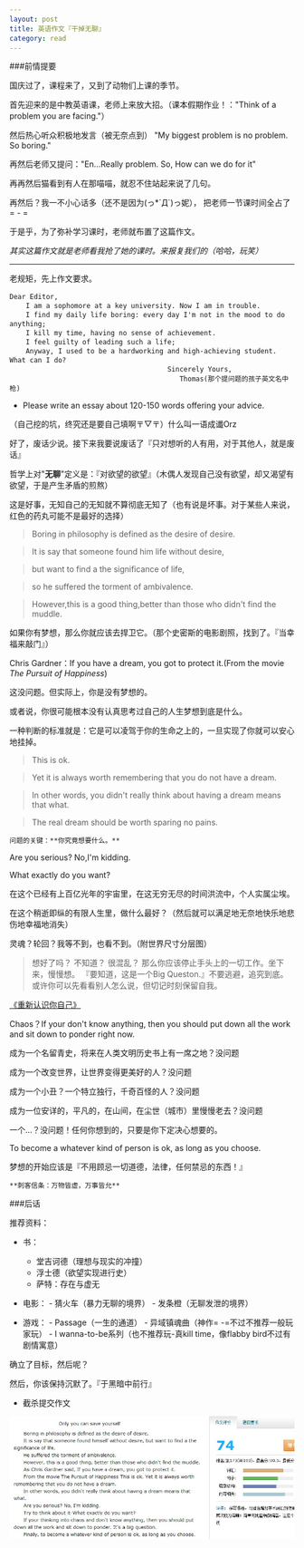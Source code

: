 ```yaml
---
layout: post
title: 英语作文『干掉无聊』
category: read
---
```


###前情提要

 国庆过了，课程来了，又到了动物们上课的季节。
 
 首先迎来的是中教英语课，老师上来放大招。（课本假期作业！："Think of a problem you are facing."）
 
 然后热心听众积极地发言（被无奈点到） "My biggest problem is no problem. So boring."
 
 再然后老师又提问："En...Really problem. So, How can we do for it"
 
 再再然后猫看到有人在那喵喵，就忍不住站起来说了几句。
 
 再然后？我一不小心话多（还不是因为(っ*´Д`)っ妮）， 把老师一节课时间全占了= - =

 于是乎，为了弥补学习课时，老师就布置了这篇作文。
 
 *其实这篇作文就是老师看我抢了她的课时。来报复我们的（哈哈，玩笑）*
 
---

老规矩，先上作文要求。

```
Dear Editor,
    I am a sophomore at a key university. Now I am in trouble. 
    I find my daily life boring: every day I'm not in the mood to do anything;
    I kill my time, having no sense of achievement. 
    I feel guilty of leading such a life;
    Anyway, I used to be a hardworking and high-achieving student. What can I do?
                                       Sincerely Yours,
                                          Thomas(那个提问题的孩子英文名中枪)
```
                           
- Please write an essay about 120-150 words offering your advice. 

（自己挖的坑，终究还是要自己填啊〒▽〒）什么叫一语成谶Orz

好了，废话少说。接下来我要说废话了『只对想听的人有用，对于其他人，就是废话』

哲学上对"**无聊**"定义是：『对欲望的欲望』（木偶人发现自己没有欲望，却又渴望有欲望，于是产生矛盾的煎熬）

这是好事，无知自己的无知就不算彻底无知了（也有说是坏事。对于某些人来说，红色的药丸可能不是最好的选择）

> Boring in philosophy is defined as the desire of desire.

> It is say that someone found him life without desire,

> but want to find a the significance of life,

> so he suffered the torment of ambivalence.

> However,this is a good thing,better than those who didn't find the muddle.

如果你有梦想，那么你就应该去捍卫它。（那个史密斯的电影剧照，找到了。『当幸福来敲门』）

Chris Gardner：If you have a dream, you got to protect it.(From the movie *The Pursuit of Happiness*)

这没问题。但实际上，你是没有梦想的。

或者说，你很可能根本没有认真思考过自己的人生梦想到底是什么。

一种判断的标准就是：它是可以凌驾于你的生命之上的，一旦实现了你就可以安心地挂掉。

>This is ok. 

>Yet it is always worth remembering that you do not have a dream. 

>In other words, you didn't really think about having a dream means that what.

>The real dream should be worth sparing no pains.

`问题的关键：**你究竟想要什么。**`

Are you serious? No,I'm kidding.

What exactly do you want?

在这个已经有上百亿光年的宇宙里，在这无穷无尽的时间洪流中，个人实属尘埃。

在这个稍逝即纵的有限人生里，做什么最好？（然后就可以满足地无奈地快乐地悲伤地幸福地消失）

灵魂？轮回？我等不到，也看不到。（附世界尺寸分层图）

> 想好了吗？
> 不知道？ 很混乱？
> 那么你应该停止手头上的一切工作。坐下来，慢慢想。
>『要知道，这是一个Big Queston.』不要逃避，追究到底。
> 或许你可以先看看别人怎么说，但切记时刻保留自我。

[《重新认识你自己》](http://book.douban.com/subject/1005193/)

Chaos？If your don't know anything, then you should put down all the work and sit down to ponder right now.

成为一个名留青史，将来在人类文明历史书上有一席之地？没问题

成为一个改变世界，让世界变得更美好的人？没问题

成为一个小丑？一个特立独行，千奇百怪的人？没问题

成为一位安详的，平凡的，在山间，在尘世（城市）里慢慢老去？没问题

一个...？没问题！任何你想到的，只要是你下定决心想要的。

To become a whatever kind of person is ok, as long as you choose.

梦想的开始应该是『不用顾忌一切道德，法律，任何禁忌的东西！』

`**刺客信条：万物皆虚，万事皆允**`

###后话

推荐资料：

- 书：
    - 堂吉诃德（理想与现实的冲撞） 
    - 浮士德（欲望实现进行史）
    - 萨特：存在与虚无


- 电影：
      - 猜火车（暴力无聊的境界）
      - 发条橙（无聊发泄的境界）


- 游戏：
      - Passage（一生的通道） 
      - 异域镇魂曲（神作= -=不过不推荐一般玩家玩）
      - I wanna-to-be系列（也不推荐玩-真kill time，像flabby bird不过有剧情寓意） 


确立了目标，然后呢？

然后，你该保持沉默了。『于黑暗中前行』

- 截杀提交作文

<img class="cover" src="/images/2014/10/read/20141020234105.jpg" />